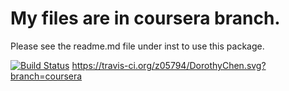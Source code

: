 # My files are in coursera branch. 
Please see the readme.md file under inst to use this package.

[![Build Status](https://travis-ci.org/z05794/DorothyChen.svg?branch=coursera)](https://travis-ci.org/z05794/DorothyChen.svg?branch=coursera)
https://travis-ci.org/z05794/DorothyChen.svg?branch=coursera

